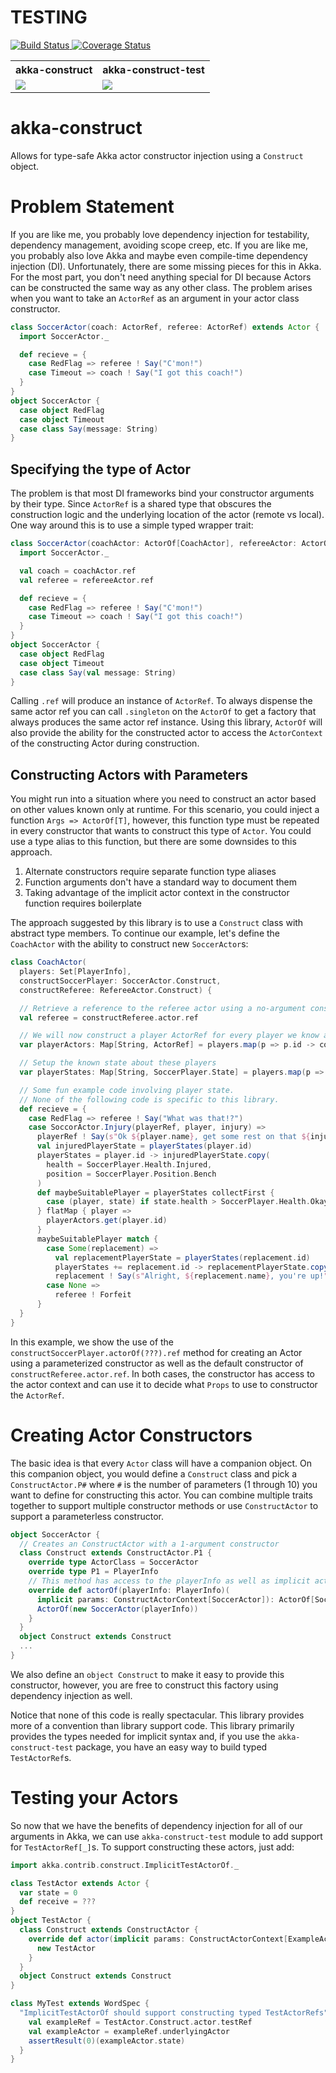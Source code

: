 # TESTING

<a href='https://travis-ci.org/jeffmay/akka-construct'>
  <img src='https://travis-ci.org/jeffmay/akka-construct.svg' alt='Build Status' />
</a>
<a href='https://coveralls.io/github/jeffmay/akka-construct?branch=master'>
  <img src='https://coveralls.io/repos/jeffmay/akka-construct/badge.svg?branch=master&service=github' alt='Coverage Status' />
</a>
<table>
  <tr>
    <th>akka-construct</th>
    <th>akka-construct-test</th>
  </tr>
  <tr>
    <td>
      <a href='https://bintray.com/jeffmay/maven/akka-construct/_latestVersion'>
        <img src='https://api.bintray.com/packages/jeffmay/maven/akka-construct/images/download.svg'>
      </a>
    </td>
    <td>
      <a href='https://bintray.com/jeffmay/maven/akka-construct-test/_latestVersion'>
        <img src='https://api.bintray.com/packages/jeffmay/maven/akka-construct-test/images/download.svg'>
      </a>
    </td>
  </tr>
</table>

# akka-construct

Allows for type-safe Akka actor constructor injection using a `Construct` object.

# Problem Statement

If you are like me, you probably love dependency injection for testability, dependency management, avoiding scope creep, etc.
If you are like me, you probably also love Akka and maybe even compile-time dependency injection (DI). Unfortunately, there
are some missing pieces for this in Akka. For the most part, you don't need anything special for DI because Actors can be
constructed the same way as any other class. The problem arises when you want to take an `ActorRef` as an argument in your
actor class constructor.

```scala
class SoccerActor(coach: ActorRef, referee: ActorRef) extends Actor {
  import SoccerActor._

  def recieve = {
    case RedFlag => referee ! Say("C'mon!")
    case Timeout => coach ! Say("I got this coach!")
  }
}
object SoccerActor {
  case object RedFlag
  case object Timeout
  case class Say(message: String)
}
```

## Specifying the type of Actor

The problem is that most DI frameworks bind your constructor arguments by their type. Since `ActorRef` is a shared type that
obscures the construction logic and the underlying location of the actor (remote vs local). One way around this is to use a
simple typed wrapper trait:

```scala
class SoccerActor(coachActor: ActorOf[CoachActor], refereeActor: ActorOf[RefereeActor]) extends Actor {
  import SoccerActor._

  val coach = coachActor.ref
  val referee = refereeActor.ref

  def recieve = {
    case RedFlag => referee ! Say("C'mon!")
    case Timeout => coach ! Say("I got this coach!")
  }
}
object SoccerActor {
  case object RedFlag
  case object Timeout
  case class Say(val message: String)
}
```

Calling `.ref` will produce an instance of `ActorRef`. To always dispense the same actor ref you can call `.singleton` on
the `ActorOf` to get a factory that always produces the same actor ref instance. Using this library, `ActorOf` will also
provide the ability for the constructed actor to access the `ActorContext` of the constructing Actor during construction.

## Constructing Actors with Parameters

You might run into a situation where you need to construct an actor based on other values known only at runtime.
For this scenario, you could inject a function `Args => ActorOf[T]`, however, this function type must be repeated in every
constructor that wants to construct this type of `Actor`. You could use a type alias to this function, but there are some
downsides to this approach.

1. Alternate constructors require separate function type aliases
2. Function arguments don't have a standard way to document them
3. Taking advantage of the implicit actor context in the constructor function requires boilerplate

The approach suggested by this library is to use a `Construct` class with abstract type members. To continue our example,
let's define the `CoachActor` with the ability to construct new `SoccerActor`s:

```scala
class CoachActor(
  players: Set[PlayerInfo],
  constructSoccerPlayer: SoccerActor.Construct,
  constructReferee: RefereeActor.Construct) {

  // Retrieve a reference to the referee actor using a no-argument constructor
  val referee = constructReferee.actor.ref

  // We will now construct a player ActorRef for every player we know about:
  var playerActors: Map[String, ActorRef] = players.map(p => p.id -> constructSoccerPlayer.actorOf(p).ref)

  // Setup the known state about these players
  var playerStates: Map[String, SoccerPlayer.State] = players.map(p => p.id -> SoccorPlayer.State.unknown)

  // Some fun example code involving player state.
  // None of the following code is specific to this library.
  def recieve = {
    case RedFlag => referee ! Say("What was that!?")
    case SoccorActor.Injury(playerRef, player, injury) =>
      playerRef ! Say(s"Ok ${player.name}, get some rest on that ${injury}.")
      val injuredPlayerState = playerStates(player.id)
      playerStates = player.id -> injuredPlayerState.copy(
        health = SoccerPlayer.Health.Injured,
        position = SoccerPlayer.Position.Bench
      )
      def maybeSuitablePlayer = playerStates collectFirst {
        case (player, state) if state.health > SoccerPlayer.Health.Okay => player
      } flatMap { player =>
        playerActors.get(player.id)
      }
      maybeSuitablePlayer match {
        case Some(replacement) =>
          val replacementPlayerState = playerStates(replacement.id)
          playerStates += replacement.id -> replacementPlayerState.copy(position = SoccerPlayer.Position.Field)
          replacement ! Say(s"Alright, ${replacement.name}, you're up!")
        case None =>
          referee ! Forfeit
      }
  }
}
```

In this example, we show the use of the `constructSoccerPlayer.actorOf(???).ref` method for creating an Actor using a
parameterized constructor as well as the default constructor of `constructReferee.actor.ref`. In both cases, the constructor
has access to the actor context and can use it to decide what `Props` to use to constructor the `ActorRef`.

# Creating Actor Constructors

The basic idea is that every `Actor` class will have a companion object. On this companion object, you would define a `Construct` class and pick a `ConstructActor.P#` where `#` is the number of parameters (1 through 10) you want to define for
constructing this actor. You can combine multiple traits together to support multiple constructor methods or use
`ConstructActor` to support a parameterless constructor.

```scala
object SoccerActor {
  // Creates an ConstructActor with a 1-argument constructor
  class Construct extends ConstructActor.P1 {
    override type ActorClass = SoccerActor
    override type P1 = PlayerInfo
    // This method has access to the playerInfo as well as implicit actor context information
    override def actorOf(playerInfo: PlayerInfo)(
      implicit params: ConstructActorContext[SoccerActor]): ActorOf[SoccerActor] = {
      ActorOf(new SoccerActor(playerInfo))
    }
  }
  object Construct extends Construct
  ...
}
```

We also define an `object Construct` to make it easy to provide this constructor, however, you are free to construct this
factory using dependency injection as well.

Notice that none of this code is really spectacular. This library provides more of a convention than library support code.
This library primarily provides the types needed for implicit syntax and, if you use the `akka-construct-test` package,
you have an easy way to build typed `TestActorRef`s.

# Testing your Actors

So now that we have the benefits of dependency injection for all of our arguments in Akka, we can use `akka-construct-test`
module to add support for `TestActorRef[_]`s. To support constructing these actors, just add:

```scala
import akka.contrib.construct.ImplicitTestActorOf._

class TestActor extends Actor {
  var state = 0
  def receive = ???
}
object TestActor {
  class Construct extends ConstructActor {
    override def actor(implicit params: ConstructActorContext[ExampleActor]): ActorOf[ExampleActor] = {
      new TestActor
    }
  }
  object Construct extends Construct
}

class MyTest extends WordSpec {
  "ImplicitTestActorOf should support constructing typed TestActorRefs" in {
    val exampleRef = TestActor.Construct.actor.testRef
    val exampleActor = exampleRef.underlyingActor
    assertResult(0)(exampleActor.state)
  }
}
```

